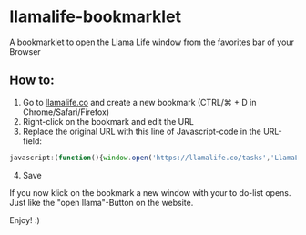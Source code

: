 # llamalife-bookmarklet
A bookmarklet to open the Llama Life window from the favorites bar of your Browser

## How to:
1. Go to [llamalife.co](https://llamalife.co) and create a new bookmark (CTRL/⌘ + D in Chrome/Safari/Firefox)
2. Right-click on the bookmark and edit the URL
3. Replace the original URL with this line of Javascript-code in the URL-field:
```javascript
javascript:(function(){window.open('https://llamalife.co/tasks','LlamaLife','width=335,height='+window.screen.height+',left=0,top=0,toolbar=no,location=no,directories=no,status=no,menubar=no,scrollbars=yes,resizable=yes').focus();})();4.
```
4. Save

If you now klick on the bookmark a new window with your to do-list opens. Just like the "open llama"-Button on the website.

Enjoy! :)
